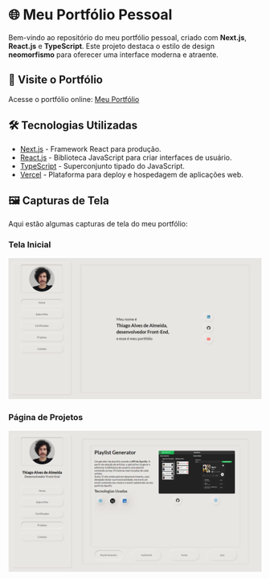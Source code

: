 # 🌐 Meu Portfólio Pessoal

Bem-vindo ao repositório do meu portfólio pessoal, criado com **Next.js**, **React.js** e **TypeScript**. Este projeto destaca o estilo de design **neomorfismo** para oferecer uma interface moderna e atraente.

## 🎨 Visite o Portfólio

Acesse o portfólio online: [Meu Portfólio](https://thiago-almeida-portfolio.vercel.app/)

## 🛠️ Tecnologias Utilizadas

- [Next.js](https://nextjs.org/) - Framework React para produção.
- [React.js](https://reactjs.org/) - Biblioteca JavaScript para criar interfaces de usuário.
- [TypeScript](https://www.typescriptlang.org/) - Superconjunto tipado do JavaScript.
- [Vercel](https://vercel.com/) - Plataforma para deploy e hospedagem de aplicações web.

## 🖼️ Capturas de Tela

Aqui estão algumas capturas de tela do meu portfólio:

### Tela Inicial

![Tela Inicial](https://raw.githubusercontent.com/thiago-aa/portfolio/master/public/imgs/homePage.png)

### Página de Projetos

![Página de Projetos](https://raw.githubusercontent.com/thiago-aa/portfolio/master/public/imgs/projectsPage.png)
